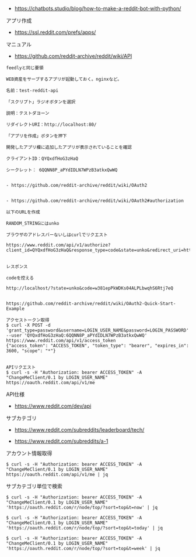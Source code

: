 - https://chatbots.studio/blog/how-to-make-a-reddit-bot-with-python/

アプリ作成
- https://ssl.reddit.com/prefs/apps/

マニュアル

- https://github.com/reddit-archive/reddit/wiki/API


```
feedlyと同じ要領

WEB資産をサーブするアプリが起動しておく。nginxなど。

名前：test-reddit-api

「スクリプト」ラジオボタンを選択

説明：テストダヨーン

リダイレクトURI：http://localhost:80/

「アプリを作成」ボタンを押下

開発したアプリ欄に追加したアプリが表示されていることを確認

クライアントID：QYQxdfHoG3zHaQ

シークレット： 6QQNN8P_aPYdIDLN7WPzB3atkxQwWQ


- https://github.com/reddit-archive/reddit/wiki/OAuth2


- https://github.com/reddit-archive/reddit/wiki/OAuth2#authorization

以下のURLを作成

RANDOM_STRINGにはunko

ブラウザのアドレスバーないしはcurlでリクエスト

https://www.reddit.com/api/v1/authorize?client_id=QYQxdfHoG3zHaQ&response_type=code&state=unko&redirect_uri=http://localhost:80/&duration=permanent&scope=identity+edit+flair+history+modconfig+modflair+modlog+modposts+modwiki+mysubreddits+privatemessages+read+report+save+submit+subscribe+vote+wikiedit+wikiread


レスポンス

codeを控える

http://localhost/?state=unko&code=w381epPkWDKs04ALPLbwqhS6Rtj7eQ


https://github.com/reddit-archive/reddit/wiki/OAuth2-Quick-Start-Example

アクセストークン取得
$ curl -X POST -d 'grant_type=password&username=LOGIN_USER_NAME&password=LOGIN_PASSWORD' --user 'QYQxdfHoG3zHaQ:6QQNN8P_aPYdIDLN7WPzB3atkxQwWQ' https://www.reddit.com/api/v1/access_token
{"access_token": "ACCESS_TOKEN", "token_type": "bearer", "expires_in": 3600, "scope": "*"}


APIリクエスト
$ curl -s -H "Authorization: bearer ACCESS_TOKEN" -A "ChangeMeClient/0.1 by LOGIN_USER_NAME" https://oauth.reddit.com/api/v1/me
```

API仕様

- https://www.reddit.com/dev/api

サブカテゴリ

- https://www.reddit.com/subreddits/leaderboard/tech/

- https://www.reddit.com/subreddits/a-1

アカウント情報取得

```
$ curl -s -H "Authorization: bearer ACCESS_TOKEN" -A "ChangeMeClient/0.1 by LOGIN_USER_NAME" https://oauth.reddit.com/api/v1/me | jq
```


サブカテゴリ単位で検索

```
$ curl -s -H "Authorization: bearer ACCESS_TOKEN" -A "ChangeMeClient/0.1 by LOGIN_USER_NAME" 'https://oauth.reddit.com/r/node/top/?sort=top&t=now' | jq
```


```
$ curl -s -H "Authorization: bearer ACCESS_TOKEN" -A "ChangeMeClient/0.1 by LOGIN_USER_NAME" 'https://oauth.reddit.com/r/node/top/?sort=top&t=today' | jq
```


```
$ curl -s -H "Authorization: bearer ACCESS_TOKEN" -A "ChangeMeClient/0.1 by LOGIN_USER_NAME" 'https://oauth.reddit.com/r/node/top/?sort=top&t=week' | jq
```
